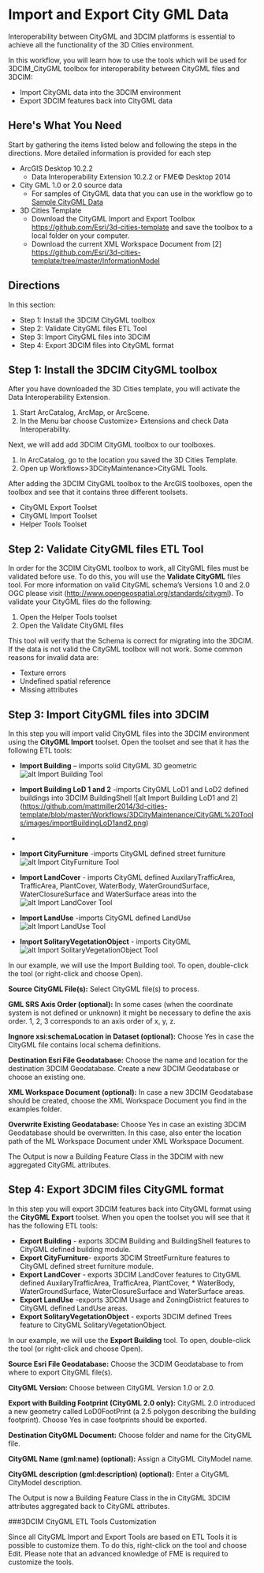 # Import and Export City GML Data
Interoperability between CityGML and 3DCIM platforms is essential to achieve all the functionality of the 3D Cities environment.  

In this workflow, you will learn how to use the tools which will be used for 3DCIM_CityGML toolbox for interoperability between CityGML files and 3DCIM:
* Import CityGML data into the 3DCIM environment
* Export 3DCIM features back into CityGML data

## Here's What You Need

Start by gathering the items listed below and following the steps in the directions. More detailed information is provided for each step

* ArcGIS Desktop 10.2.2
    * Data Interoperability Extension 10.2.2 or FME© Desktop 2014 
* City GML 1.0 or 2.0 source data
    * For samples of CityGML data that you can use in the workflow go to [Sample CityGML    Data](http://www.citygml.org/index.php?id=1539)
* 3D Cities Template
    * Download the CityGML Import and Export Toolbox https://github.com/Esri/3d-cities-template and save the toolbox to a local folder on your computer.
    * Download the current XML Workspace Document from [2] https://github.com/Esri/3d-cities-template/tree/master/InformationModel

## Directions

In this section:

* Step 1: Install the 3DCIM CityGML toolbox
* Step 2: Validate CityGML files ETL Tool
* Step 3: Import CityGML files into 3DCIM
* Step 4: Export 3DCIM files into CityGML format

## Step 1: Install the 3DCIM CityGML toolbox

After you have downloaded the 3D Cities template, you will activate the Data Interoperability Extension.

1. Start ArcCatalog, ArcMap, or  ArcScene.
2. In the Menu bar choose Customize> Extensions and check Data Interoperability.

Next, we will add add 3DCIM CityGML toolbox to our toolboxes. 

1. In ArcCatalog, go to the location you saved the 3D Cities Template.
2. Open up Workflows>3DCityMaintenance>CityGML Tools.

After adding the 3DCIM CityGML toolbox to the ArcGIS toolboxes, open the toolbox and see that it contains three different toolsets.  

* CityGML Export Toolset
* CityGML Import Toolset
* Helper Tools Toolset
 
## Step 2: Validate CityGML files ETL Tool 

In order for the 3CDIM CityGML toolbox to work, all CityGML files must be validated before use.  To do this, you will use the **Validate CityGML** files tool.  For more information on valid CityGML schema’s Versions 1.0 and 2.0 OGC please visit     (http://www.opengeospatial.org/standards/citygml).  To validate your CityGML files do the following:

1. Open the Helper Tools toolset
1. Open the Validate  CityGML files

This tool will verify that the Schema is correct for migrating into the 3DCIM.  If the data is not valid the CityGML toolbox will not work.  Some common reasons for invalid data are:

* Texture errors
* Undefined spatial reference
* Missing attributes

## Step 3: Import CityGML files into 3DCIM

In this step you will import valid CityGML files into the 3DCIM environment using the **CityGML Import** toolset.  Open the toolset and see that it has the following ETL tools:

* **Import Building** – imports solid CityGML 3D geometric 
![alt Import Building Tool](https://github.com/mattmiller2014/3d-cities-template/blob/master/Workflows/3DCityMaintenance/CityGML%20Tools/images/importBuilding.png)

* **Import Building LoD 1 and 2**  -imports CityGML LoD1 and LoD2 defined buildings into 3DCIM BuildingShell 
![alt Import Building LoD1 and 2]
(https://github.com/mattmiller2014/3d-cities-template/blob/master/Workflows/3DCityMaintenance/CityGML%20Tools/images/importBuildingLoD1and2.png)
* 
* **Import CityFurniture** -imports CityGML defined street furniture
![alt Import CityFurniture Tool](https://github.com/mattmiller2014/3d-cities-template/blob/master/Workflows/3DCityMaintenance/CityGML%20Tools/images/importCityFurniture.png)

* **Import LandCover** - imports CityGML defined AuxilaryTrafficArea, TrafficArea, PlantCover, WaterBody, WaterGroundSurface, WaterClosureSurface and WaterSurface areas into the
![alt Import LandCover Tool](https://github.com/mattmiller2014/3d-cities-template/blob/master/Workflows/3DCityMaintenance/CityGML%20Tools/images/importLandcover.png)

* **Import LandUse** -imports CityGML defined LandUse 
![alt Import LandUse Tool](https://github.com/mattmiller2014/3d-cities-template/blob/master/Workflows/3DCityMaintenance/CityGML%20Tools/images/importLandUse.png)

* **Import SolitaryVegetationObject** -  imports  CityGML 
![alt Import SolitaryVegetationObject Tool](https://github.com/mattmiller2014/3d-cities-template/blob/master/Workflows/3DCityMaintenance/CityGML%20Tools/images/importSolitaryVegetationObject.png)

In our example, we will use the Import Building tool.  To open, double-click the tool (or right-click and choose Open). 

**Source CityGML File(s):** Select CityGML file(s) to process.

**GML SRS Axis Order (optional):** In some cases (when the coordinate system is not defined or unknown) it might be necessary to define the axis order. 1, 2, 3 corresponds to an axis order of x, y, z.

**Ingnore xsi:schemaLocation in Dataset (optional):** Choose Yes in case the CityGML file contains local schema definitions.

**Destination Esri File Geodatabase:** Choose the name and location for the destination 3DCIM Geodatabase. Create a new 3DCIM Geodatabase or choose an existing one.

**XML Workspace Document (optional):** In case a new 3DCIM Geodatabase should be created, choose the XML Workspace Document you find in the examples folder.

**Overwrite Existing Geodatabase:** Choose Yes in case an existing 3DCIM Geodatabase should be overwritten. In this case, also enter the location path of the ML Workspace Document under XML Workspace Document.

The Output is now a Building Feature Class in the 3DCIM with new aggregated CityGML attributes.

## Step 4: Export 3DCIM files CityGML format

In this step you will export 3DCIM features back into CityGML format using the **CityGML Export** toolset.  When you open the toolset you will see that it has the following ETL tools:

* **Export Building** -  exports 3DCIM   Building and BuildingShell features to CityGML defined building module.
* **Export CityFurniture**- exports 3DCIM StreetFurniture features to CityGML defined street furniture module. 
* **Export LandCover** - exports 3DCIM LandCover features to CityGML defined AuxilaryTrafficArea, TrafficArea, PlantCover, * WaterBody, WaterGroundSurface, WaterClosureSurface and WaterSurface areas.
* **Export LandUse** -exports 3DCIM Usage and ZoningDistrict features to CityGML defined LandUse areas. 
* **Export SolitaryVegetationObject** - exports 3DCIM defined Trees feature to CityGML SolitaryVegetationObject.

In our example, we will use the **Export Building** tool.  To open, double-click the tool (or right-click and choose Open).  

**Source Esri File Geodatabase:** Choose the 3CDIM Geodatabase to from where to export CityGML file(s).

**CityGML Version:** Choose between CityGML Version 1.0 or 2.0. 

**Export with Building Footprint (CityGML 2.0 only):** CityGML 2.0 introduced a new geometry called LoD0FootPrint (a 2.5 polygon describing the building footprint). Choose Yes in case footprints should be exported.

**Destination CityGML Document:** Choose folder and name for the CityGML file. 

**CityGML Name (gml:name) (optional):** Assign a CityGML CityModel name.

**CityGML description (gml:description) (optional):** Enter a CityGML CityModel description.

The Output is now a Building Feature Class in the in CityGML 3DCIM attributes aggregated back to CityGML attributes.

###3DCIM CityGML ETL Tools Customization 

Since all CityGML Import and Export Tools are based on ETL Tools it is possible to customize them. To do this, right-click on the tool and choose Edit.  Please note that an advanced knowledge of FME is required to customize the tools.
